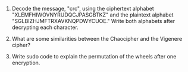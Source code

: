 1. Decode the message, "crc", using the ciphertext alphabet "XLEMFHIWOVNYRUDQCJPASGBTKZ" and the plaintext alphabet "SGLBIZHJMFTRXAVKNQPDWYCUOE." Write both alphabets after decrypting each character. 

2. What are some similarities between the Chaocipher and the Vigenere cipher?

3. Write sudo code to explain the permutation of the wheels after one encryption.
